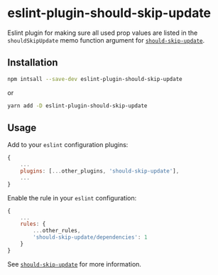 # eslint-plugin-should-skip-update

Eslint plugin for making sure all used prop values are listed in the `shouldSkipUpdate` memo function argument for [`should-skip-update`](https://github.com/joeyparis/should-skip-update).

## Installation

```bash
npm intsall --save-dev eslint-plugin-should-skip-update
```

or

```bash
yarn add -D eslint-plugin-should-skip-update
```

## Usage

Add to your `eslint` configuration plugins:
```javascript
{
    ...
    plugins: [...other_plugins, 'should-skip-update'],
    ...
}
```

Enable the rule in your `eslint` configuration:
```javascript
{
    ...
    rules: {
        ...other_rules,
        'should-skip-update/dependencies': 1
    }
}
```

See [`should-skip-update`](https://github.com/joeyparis/should-skip-update) for more information.
